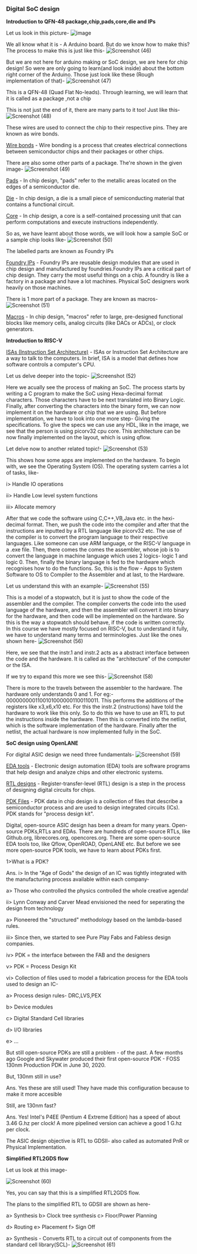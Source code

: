 ### Digital SoC design 
**Introduction to QFN-48 package,chip,pads,core,die and IPs**


Let us look in this picture-
![image](https://github.com/user-attachments/assets/11b76b2a-d925-4a33-8e9f-0c83eced59c9)

 
We all know what it is - A Arduino board. But do we know how to make this?  
The process to make this is just like this-
![Screenshot (46)](https://github.com/user-attachments/assets/30db5ddf-20ae-432b-be81-381ecf8c8e45)

But we are not here for arduino making or SoC design, we are here for chip design! So were are only going to learn(and look inside) about the bottom right corner of the Arduino.
Those just look like these (Rough implementation of that)-
![Screenshot (47)](https://github.com/user-attachments/assets/14cb53ac-9b0e-43e5-8edb-49fd4acd9849)

This is a QFN-48 (Quad Flat No-leads). Through learning, we will learn that it is called as a package ,not a chip


This is not just the end of it, there are many parts to it too! Just like this-
![Screenshot (48)](https://github.com/user-attachments/assets/dcb6f24e-4c55-467d-b989-dfddfdbc1843)

These wires are used to connect the chip to their respective pins. They are known as wire bonds.


<ins>Wire bonds</ins> - Wire bonding is a process that creates electrical connections between semiconductor chips and their packages or other chips.


There are also some other parts of a package. The're shown in the given image-
![Screenshot (49)](https://github.com/user-attachments/assets/b3d58203-9a90-4141-a196-5ef422529b19)

<ins>Pads</ins> - In chip design, "pads" refer to the metallic areas located on the edges of a semiconductor die.

<ins>Die</ins> - In chip design, a die is a small piece of semiconducting material that contains a functional circuit.

<ins>Core</ins>  - In chip design, a core is a self-contained processing unit that can perform computations and execute instructions independently.

So as, we have learnt about those words, we will look how a sample SoC or a sample chip looks like-
![Screenshot (50)](https://github.com/user-attachments/assets/ade220e7-a2d2-4836-b2e1-aca4554bab21)


The labelled parts are known as Foundry IPs

<ins>Foundry IPs</ins> - Foundry IPs are reusable design modules that are used in chip design and manufactured by foundries.Foundry IPs are a critical part of chip design. They carry the most useful things on a chip. A foundry is like a factory in a package and have a lot machines. Physical SoC designers work heavily on those machines.

There is 1 more part of a package. They are known as macros-
![Screenshot (51)](https://github.com/user-attachments/assets/a1839cbd-642b-485f-bd29-a270d6873bba)

<ins>Macros</ins> - In chip design, "macros" refer to large, pre-designed functional blocks like memory cells, analog circuits (like DACs or ADCs), or clock generators.

**Introduction to RISC-V**

<ins>ISAs (Instruction Set Architecture)</ins> - ISAs or Instruction Set Architecture are a way to talk to the computers. In brief, ISA is a model that defines how software controls a computer's CPU.

Let us delve deeper into the topic-
![Screenshot (52)](https://github.com/user-attachments/assets/be879d04-fb51-486c-bca4-5d96f4da3cd6)

Here we acually see the process of making an SoC. The process starts by writing a C program to make the SoC using Hexa-decimal format characters. Those characters have to be next translated into Binary Logic. Finally, after converting the characters into the binary form, we can now implement it on the hardware or chip that we are using. But before implementation, we have to look into one more step- Giving the specifications. To give the specs we can use any HDL, like in the image, we see that the person is using picorv32 cpu core. This architecture can be now finally implemented on the layout, which is using qflow. 

Let delve now to another related topic!-
![Screenshot (53)](https://github.com/user-attachments/assets/c95e7938-a57c-4095-99fb-c8294920f968)

This shows how some apps are implemented on the hardware. To begin with, we see the Operating System (OS). The operating system carries a lot of tasks, like-

i> Handle IO operations

ii> Handle Low level system functions

iii> Allocate memory

After that we code the software using C,C++,VB,Java etc. in the hexi-decimal format. Then, we push the code into the compiler and after that the instructions are inputted by a RTL language like picorv32 etc. The use of the compiler is to convert the program language to their respective languages. Like someone can use ARM language, or the RISC-V language in a .exe file. Then, there comes the comes the assembler, whose job is to convert the language in machine language which uses 2 logics- logic 1 and logic 0. Then, finally the binary language is fed to the hardware which recognises how to do the functions.
So, this is the flow - Apps to System Software to OS to Compiler to the Assembler and at last, to the Hardware.

Let us understand this with an example-
![Screenshot (55)](https://github.com/user-attachments/assets/28b92a4b-95ad-4765-a210-00a8e52c21e6)

This is a model of a stopwatch, but it is just to show the code of the assembler and the compiler. The compiler converts the code into the used language of the hardware, and then the assembler will convert it into binary for the hardware, and then code will be implemented on the hardware. So this is the way a stopwatch should behave, if the code is written correctly. 
In this course we have mostly focused on RISC-V, but to understand it fully, we have to understand many terms and terminologies.
Just like the ones shown here-
![Screenshot (56)](https://github.com/user-attachments/assets/1a26dafa-e3ab-46f3-b3f7-cd715a352275)

Here, we see that the instr.1 and instr.2 acts as a abstract interface between the code and the hardware. It is called as the "architecture" of the computer or the ISA.

If we try to expand this more we see this-
![Screenshot (58)](https://github.com/user-attachments/assets/94130236-ce2f-41ad-a2ac-fcf0514b31d8)

There is more to the travels between the assembler to the hardware. The hardware only understands 0 and 1. For eg:- 00000000011001010000001100110011. This performs the additions of the registers like x3,x6,x10 etc. For this the instr.2 (instructions) have told the hardware to work like this only. So to do this we have to use an RTL to put the instructions inside the hardware. Then this is converted into the netlist, which is the software implementation of the hardware. Finally after the netlist, the actual hardware is now implemented fully in the SoC.


**SoC design using OpenLANE**

For digital ASIC design we need three fundamentals-
![Screenshot (59)](https://github.com/user-attachments/assets/83a147fe-ed90-4b37-a49d-696cd2c59347)

<ins>EDA tools</ins> - Electronic design automation (EDA) tools are software programs that help design and analyze chips and other electronic systems.

<ins>RTL designs</ins> - Register-transfer-level (RTL) design is a step in the process of designing digital circuits for chips.

<ins>PDK Files</ins> - PDK data in chip design is a collection of files that describe a semiconductor process and are used to design integrated circuits (ICs). PDK stands for "process design kit".

Digital, open-source ASIC design has been a dream for many years. Open-source PDKs,RTLs and EDAs. There are hundreds of open-source RTLs, like Github.org, librecores.org, opencores.org. There are some open-source EDA tools too, like Qflow, OpenROAD, OpenLANE etc.
But before we see more open-source PDK tools, we have to learn about PDKs first.

1>What is a PDK?

Ans. i> In the "Age of Gods" the design of an IC was tightly integrated with the manufacturing process available within each company-

a> Those who controlled the physics controlled the whole creative agenda!

ii> Lynn Conway and Carver Mead envisioned the need for seperating the design from technology 

a> Pioneered the "structured" methodology based on the lambda-based rules.

iii> Since then, we started to see Pure Play Fabs and Fabless design companies.

iv> PDK = the interface between the FAB and the designers

v> PDK = Process Design Kit

vi> Collection of files used to model a fabrication process for the EDA tools used to design an IC-

a> Process design rules- DRC,LVS,PEX

b> Device modules 

c> Digital Standard Cell libraries 

d> I/O libraries

e> ...

But still open-source PDKs are still a problem - of the past. A few months ago Google and Skywater produced their first open-source PDK - FOSS 130nm Production PDK in June 30, 2020. 

But, 130nm still in use?

Ans. Yes these are still used! They have made this configuration because to make it more accesible 

Still, are 130nm fast?

Ans. Yes! Intel's P4EE (Pentium 4 Extreme Edition) has a speed of about 3.46 G.hz per clock! A more pipelined version can achieve a good 1 G.hz per clock.

The ASIC design objective is RTL to GDSII- also called as automated PnR or Physical Implementation.

**Simplified RTL2GDS flow**

Let us look at this image-

![Screenshot (60)](https://github.com/user-attachments/assets/85bd8c69-8c0d-43ec-8d72-8fef9b06388d)

Yes, you can say that this is a simplified RTL2GDS flow.

The plans to the simplified RTL to GDSII are shown as here-

a> Synthesis                  b> Clock tree synthesis                  c> Floor/Power Planning

d> Routing                    e> Placement                             f> Sign Off

a> Synthesis - Converts RTL to a circuit out of components from the standard cell library(SCL)-
![Screenshot (61)](https://github.com/user-attachments/assets/a979c348-5caf-4a20-ab11-444a27f5828b)






